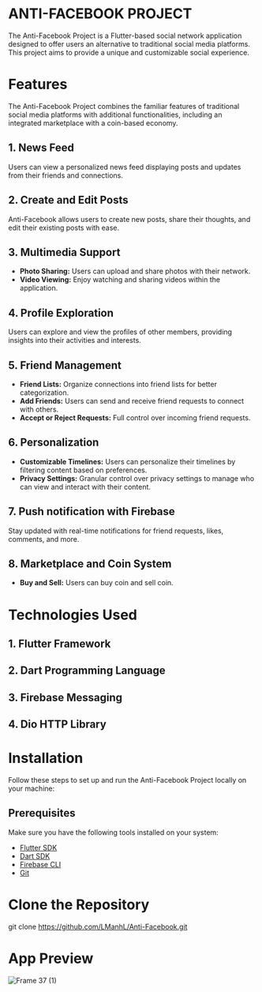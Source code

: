 # ANTI-FACEBOOK PROJECT
The Anti-Facebook Project is a Flutter-based social network application designed to offer users an alternative to traditional social media platforms. This project aims to provide a unique and customizable social experience.

# Features
The Anti-Facebook Project combines the familiar features of traditional social media platforms with additional functionalities, including an integrated marketplace with a coin-based economy.
## 1. News Feed

Users can view a personalized news feed displaying posts and updates from their friends and connections.

## 2. Create and Edit Posts

Anti-Facebook allows users to create new posts, share their thoughts, and edit their existing posts with ease.

## 3. Multimedia Support

- **Photo Sharing:** Users can upload and share photos with their network.
- **Video Viewing:** Enjoy watching and sharing videos within the application.

## 4. Profile Exploration

Users can explore and view the profiles of other members, providing insights into their activities and interests.

## 5. Friend Management

- **Friend Lists:** Organize connections into friend lists for better categorization.
- **Add Friends:** Users can send and receive friend requests to connect with others.
- **Accept or Reject Requests:** Full control over incoming friend requests.

## 6. Personalization

- **Customizable Timelines:** Users can personalize their timelines by filtering content based on preferences.
- **Privacy Settings:** Granular control over privacy settings to manage who can view and interact with their content.

## 7. Push notification with Firebase

Stay updated with real-time notifications for friend requests, likes, comments, and more.

## 8. Marketplace and Coin System

- **Buy and Sell:** Users can buy coin and sell coin.

# Technologies Used
## 1. Flutter Framework
## 2. Dart Programming Language
## 3. Firebase Messaging
## 4. Dio HTTP Library

# Installation

Follow these steps to set up and run the Anti-Facebook Project locally on your machine:

## Prerequisites

Make sure you have the following tools installed on your system:

- [Flutter SDK](https://flutter.dev/docs/get-started/install)
- [Dart SDK](https://dart.dev/get-dart)
- [Firebase CLI](https://firebase.google.com/docs/cli#install-cli-mac-linux)
- [Git](https://git-scm.com/book/en/v2/Getting-Started-Installing-Git)

# Clone the Repository
git clone https://github.com/LManhL/Anti-Facebook.git

# App Preview

![Frame 37 (1)](https://github.com/LManhL/Anti-Facebook/assets/95266634/eaa37688-8239-4aaf-ada9-ca7aac1a4329)

